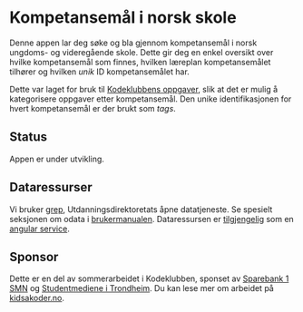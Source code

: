# Kompetansemål i norsk skole
Denne appen lar deg søke og bla gjennom kompetansemål i norsk ungdoms- og
videregående skole. Dette gir deg en enkel oversikt over hvilke kompetansemål
som finnes, hvilken læreplan kompetansemålet tilhører og hvilken *unik* ID
kompetansemålet har.

Dette var laget for bruk til [Kodeklubbens oppgaver], slik at det er mulig å
kategorisere oppgaver etter kompetansemål. Den unike identifikasjonen for hvert
kompetansemål er der brukt som *tags*.

[Kodeklubbens oppgaver]: http://kodeklubben.github.io


## Status
Appen er under utvikling.


## Dataressurser
Vi bruker [grep], Utdanningsdirektoretats åpne datatjeneste. Se spesielt
seksjonen om odata i [brukermanualen][grep manual]. Dataressursen er
[tilgjengelig][udir service] som en [angular service].

[grep]: http://grepwiki.udir.no
[grep manual]: http://grepwiki.udir.no/images/1/1e/Brukermanual_for_Grep_soap_odata_rest.pdf
[udir service]: src/app/components/udir/udir.service.js
[angular service]: https://docs.angularjs.org/guide/services


## Sponsor
Dette er en del av sommerarbeidet i Kodeklubben, sponset av [Sparebank 1 SMN]
og [Studentmediene i Trondheim]. Du kan lese mer om arbeidet på
[kidsakoder.no].

[Sparebank 1 SMN]: https://www.sparebank1.no/smn/
[Studentmediene i Trondheim]: http://www.studentmediene.no/
[kidsakoder.no]: http://www.kidsakoder.no/2015/07/03/kodeklubben-trondheim-utvikler-materiell-i-sommer/
